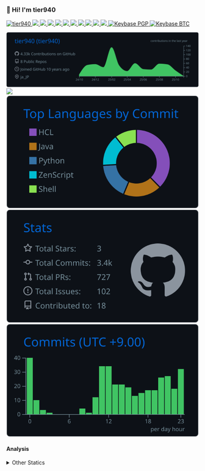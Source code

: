 ### 👋 Hi! I'm tier940

<p align="left"> 
  <a href="https://github.com/tier940/tier940/">
    <img src="https://komarev.com/ghpvc/?username=tier940" alt="tier940" />
  </a>
  <a href="http://twitter.com/tier940">
    <img height="20" src="https://img.shields.io/twitter/follow/tier940?label=Twitter&logo=twitter&style=flat" />
  </a>
  <a href="https://github.com/tier940">
    <img height="20" src="https://img.shields.io/github/followers/tier940?label=follow&logo=github&style=flat" />
  </a>
  <a href="https://www.reddit.com/user/tier940">
    <img height="20" src="https://img.shields.io/reddit/user-karma/combined/tier940?label=Reddit&logo=reddit&style=flat" />
  </a>
  <a href="https://stackoverflow.com/users/17317833/tier940">
    <img height="20" src="https://img.shields.io/stackexchange/stackoverflow/r/17317833?label=StackOverflow&logo=stack-overflow&style=flat" />
  </a>
  <a href="https://zenn.dev/tier940">
    <img height="20" src="https://zenn.badge.nikaera.com/s/tier940/likes" />
  </a>
  <a href="https://zenn.dev/tier940">
    <img height="20" src="https://zenn.badge.nikaera.com/s/tier940/followers" />
  </a>
  <a href="https://zenn.dev/tier940">
    <img height="20" src="https://zenn.badge.nikaera.com/s/tier940/articles" />
  </a>
  <a href="http://qiita.com/tier940">
    <img height="20" src="https://qiita-badge.apiapi.app/s/tier940/posts.svg" />
  </a>
  <a href="http://qiita.com/tier940">
    <img height="20" src="https://qiita-badge.apiapi.app/s/tier940/contributions.svg" />
  </a>
  <a href="https://github.com/tier940/tier940/">
    <img height="20" src="https://github.com/tier940/tier940/actions/workflows/main.yml/badge.svg" />
  </a>
  <a href="https://keybase.io/tier940">
    <img alt="Keybase PGP" src="https://img.shields.io/keybase/pgp/tier940">
  </a>
  <a href="https://keybase.io/tier940">
    <img alt="Keybase BTC" src="https://img.shields.io/keybase/btc/tier940">
  </a>
</p>

[![](https://raw.githubusercontent.com/tier940/tier940/main/profile-summary-card-output/github_dark/0-profile-details.svg)](https://github.com/vn7n24fzkq/github-profile-summary-cards)
[![](https://raw.githubusercontent.com/tier940/tier940/main/profile-summary-card-output/github_dark/1-repos-per-language.svg)](https://github.com/vn7n24fzkq/github-profile-summary-cards) [![](https://raw.githubusercontent.com/tier940/tier940/main/profile-summary-card-output/github_dark/2-most-commit-language.svg)](https://github.com/vn7n24fzkq/github-profile-summary-cards)
[![](https://raw.githubusercontent.com/tier940/tier940/main/profile-summary-card-output/github_dark/3-stats.svg)](https://github.com/vn7n24fzkq/github-profile-summary-cards) [![](https://raw.githubusercontent.com/tier940/tier940/main/profile-summary-card-output/github_dark/4-productive-time.svg)](https://github.com/vn7n24fzkq/github-profile-summary-cards)


#### Analysis
<!-- <img height="150" src="https://github.com/tier940/tier940/blob/master/images/stat.svg" alt="Alternative Text"/> -->

<details>
  <summary>Other Statics</summary>
  <!--START_SECTION:waka-->
![Code Time](http://img.shields.io/badge/Code%20Time-2%2C973%20hrs%2048%20mins-blue)

**🐱 My GitHub Data** 

> 📦 20.7 kB Used in GitHub's Storage 
 > 
> 💼 Opted to Hire
 > 
> 📜 10 Public Repositories 
 > 
> 🔑 1 Private Repositories 
 > 
**I'm an Early 🐤** 

```text
🌞 Morning                1640 commits        ████░░░░░░░░░░░░░░░░░░░░░   15.45 % 
🌆 Daytime                3850 commits        █████████░░░░░░░░░░░░░░░░   36.27 % 
🌃 Evening                3967 commits        █████████░░░░░░░░░░░░░░░░   37.38 % 
🌙 Night                  1157 commits        ███░░░░░░░░░░░░░░░░░░░░░░   10.90 % 
```
📅 **I'm Most Productive on Saturday** 

```text
Monday                   1025 commits        ██░░░░░░░░░░░░░░░░░░░░░░░   09.66 % 
Tuesday                  1865 commits        ████░░░░░░░░░░░░░░░░░░░░░   17.57 % 
Wednesday                1206 commits        ███░░░░░░░░░░░░░░░░░░░░░░   11.36 % 
Thursday                 1229 commits        ███░░░░░░░░░░░░░░░░░░░░░░   11.58 % 
Friday                   1359 commits        ███░░░░░░░░░░░░░░░░░░░░░░   12.80 % 
Saturday                 2047 commits        █████░░░░░░░░░░░░░░░░░░░░   19.29 % 
Sunday                   1883 commits        ████░░░░░░░░░░░░░░░░░░░░░   17.74 % 
```


📊 **This Week I Spent My Time On** 

```text
🕑︎ Time Zone: Asia/Tokyo

💬 Programming Languages: 
Java                     10 hrs 52 mins      ████████████░░░░░░░░░░░░░   46.30 % 
Other                    2 hrs 15 mins       ██░░░░░░░░░░░░░░░░░░░░░░░   09.59 % 
PHP                      2 hrs 15 mins       ██░░░░░░░░░░░░░░░░░░░░░░░   09.59 % 
YAML                     2 hrs 13 mins       ██░░░░░░░░░░░░░░░░░░░░░░░   09.44 % 
Markdown                 2 hrs 7 mins        ██░░░░░░░░░░░░░░░░░░░░░░░   09.06 % 

🔥 Editors: 
VS Code                  12 hrs 2 mins       █████████████░░░░░░░░░░░░   51.27 % 
IntelliJ                 11 hrs 27 mins      ████████████░░░░░░░░░░░░░   48.73 % 

💻 Operating System: 
Windows                  17 hrs 41 mins      ███████████████████░░░░░░   75.30 % 
Linux                    5 hrs 48 mins       ██████░░░░░░░░░░░░░░░░░░░   24.70 % 
```

**I Mostly Code in Java** 

```text
Java                     12 repos            ███████████░░░░░░░░░░░░░░   44.44 % 
ZenScript                3 repos             ███░░░░░░░░░░░░░░░░░░░░░░   11.11 % 
HTML                     2 repos             ██░░░░░░░░░░░░░░░░░░░░░░░   07.41 % 
HCL                      2 repos             ██░░░░░░░░░░░░░░░░░░░░░░░   07.41 % 
Dockerfile               1 repo              █░░░░░░░░░░░░░░░░░░░░░░░░   03.70 % 
```



**Timeline**

![Lines of Code chart](https://raw.githubusercontent.com/tier940/tier940/main/assets/bar_graph.png)


 Last Updated on 17/12/2023 00:37:11 UTC
<!--END_SECTION:waka-->
</details>
